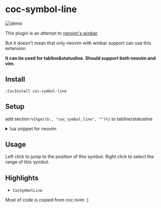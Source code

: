 # coc-symbol-line

![demo](https://user-images.githubusercontent.com/47070852/155291646-ec1f5623-63ab-4ff5-a48e-cd9670e5c39e.gif)

This plugin is an attempt to [neovim's winbar](https://github.com/neovim/neovim/pull/17336)

But it doesn't mean that only neovim with winbar support can use this
extension

**It can be used for tabline&statusline. Should support both neovim and vim.**

## Install

`:CocInstall coc-symbol-line`

## Setup

add section `%{%get(b:, "coc_symbol_line", "")%}` to tabline/statusline

<details>
<summary>lua snippet for neovim</summary>

```lua
function _G.symbol_line()
  local curwin = vim.g.statusline_winid or 0
  local curbuf = vim.api.nvim_win_get_buf(curwin)
  local ok, line = pcall(vim.api.nvim_buf_get_var, curbuf, 'coc_symbol_line')
  return ok and line or ''
end

vim.o.tabline = '%!v:lua.symbol_line()'
vim.o.statusline = '%!v:lua.symbol_line()'

```

</details>

## Usage

Left click to jump to the position of this symbol.
Right click to select the range of this symbol.

## Highlights

- `CocSymbolLine`

Most of code is copied from coc.nvim :)
